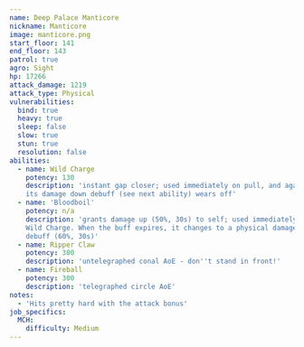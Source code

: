```yaml
---
name: Deep Palace Manticore
nickname: Manticore
image: manticore.png
start_floor: 141
end_floor: 143
patrol: true
agro: Sight
hp: 17266
attack_damage: 1219
attack_type: Physical
vulnerabilities:
  bind: true
  heavy: true
  sleep: false
  slow: true
  stun: true
  resolution: false
abilities:
  - name: Wild Charge
    potency: 130
    description: 'instant gap closer; used immediately on pull, and again when
    its damage down debuff (see next ability) wears off'
  - name: 'Bloodboil'
    potency: n/a
    description: 'grants damage up (50%, 30s) to self; used immediately after
    Wild Charge. When the buff expires, it changes to a physical damage down
    debuff (60%, 30s)'
  - name: Ripper Claw
    potency: 300
    description: 'untelegraphed conal AoE - don''t stand in front!'
  - name: Fireball
    potency: 300
    description: 'telegraphed circle AoE'
notes:
  - 'Hits pretty hard with the attack bonus'
job_specifics:
  MCH:
    difficulty: Medium
---
```

